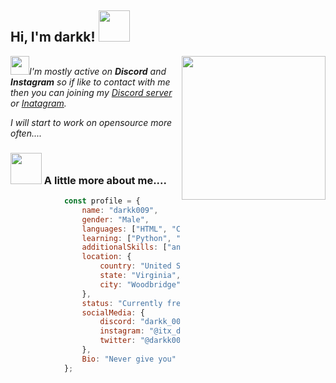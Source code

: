 <h2> Hi, I'm darkk! <img src="https://media.giphy.com/media/mGcNjsfWAjY5AEZNw6/giphy.gif" width="50"></h2>
<img align='right' src="https://media.discordapp.net/attachments/1083016967025340506/1192711679549648937/Choi_jinyoung_icons_-_Seasons_of_blossom.jpg?ex=65aa124f&is=65979d4f&hm=647de4c96b4a279a9daea4ec079f7c24b88e555ea9fe9e1f859d63870589e27d&" width="230">

<em><img src="https://media.giphy.com/media/fYSnHlufseco8Fh93Z/giphy.gif" width="30">I'm mostly active on **Discord** and **Instagram** so if like to contact with me then you can joining my [Discord server](https://dsc.gg/SoundX) or [Inatagram](https://instagram.com/itx_darkk09).</em>


*I will start to work on opensource more often....*


### <img src="https://media.giphy.com/media/VgCDAzcKvsR6OM0uWg/giphy.gif" width="50"> A little more about me....

```javascript
            const profile = {
                name: "darkk009",
                gender: "Male",
                languages: ["HTML", "CSS", "JavaScript"],
                learning: ["Python", "Java", "Ruby", "Go", "Linux"],
                additionalSkills: ["and much more..."],
                location: {
                    country: "United States of America",
                    state: "Virginia",
                    city: "Woodbridge"
                },
                status: "Currently free",
                socialMedia: {
                    discord: "darkk_009",
                    instagram: "@itx_darkk09",
                    twitter: "@darkk009"
                },
                Bio: "Never give you"
            };
```
